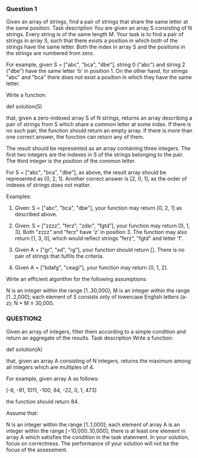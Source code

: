 ### Question 1 ###

Given an array of strings, find a pair of strings that share the same letter at the same position.
Task description
You are given an array S consisting of N strings. Every string is of the same length M. Your task is to find a pair of strings in array S, such that there exists a position in which both of the strings have the same letter. Both the index in array S and the positions in the strings are numbered from zero.

For example, given S = ["abc", "bca", "dbe"], string 0 ("abc") and string 2 ("dbe") have the same letter 'b' in position 1. On the other hand, for strings "abc" and "bca" there does not exist a position in which they have the same letter.

Write a function:

def solution(S)

that, given a zero-indexed array S of N strings, returns an array describing a pair of strings from S which share a common letter at some index. If there is no such pair, the function should return an empty array. If there is more than one correct answer, the function can return any of them.

The result should be represented as an array containing three integers. The first two integers are the indexes in S of the strings belonging to the pair. The third integer is the position of the common letter.

For S = ["abc", "bca", "dbe"], as above, the result array should be represented as [0, 2, 1]. Another correct answer is [2, 0, 1], as the order of indexes of strings does not matter.

Examples:

1. Given: S = ["abc", "bca", "dbe"], your function may return [0, 2, 1] as described above.

2. Given: S = ["zzzz", "ferz", "zdsr", "fgtd"], your function may return [0, 1, 3]. Both "zzzz" and "ferz" have 'z' in position 3. The function may also return [1, 3, 0], which would reflect strings "ferz", "fgtd" and letter 'f'.

3. Given A = ["gr", "sd", "rg"], your function should return []. There is no pair of strings that fulfils the criteria.

4. Given A = ["bdafg", "ceagi"], your function may return [0, 1, 2].

Write an efficient algorithm for the following assumptions:

N is an integer within the range [1..30,000];
M is an integer within the range [1..2,000];
each element of S consists only of lowercase English letters (a-z);
N * M ≤ 30,000.

### QUESTION2 ###
Given an array of integers, filter them according to a simple condition and return an aggregate of the results.
Task description
Write a function:

def solution(A)

that, given an array A consisting of N integers, returns the maximum among all integers which are multiples of 4.

For example, given array A as follows:

[-6, -91, 1011, -100, 84, -22, 0, 1, 473]

the function should return 84.

Assume that:

N is an integer within the range [1..1,000];
each element of array A is an integer within the range [−10,000..10,000];
there is at least one element in array A which satisfies the condition in the task statement.
In your solution, focus on correctness. The performance of your solution will not be the focus of the assessment.